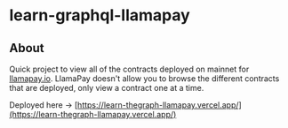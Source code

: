 # learn-graphql-llamapay

## About <a name = "about"></a>

Quick project to view all of the contracts deployed on mainnet for [llamapay.io](https://llamapay.io). LlamaPay doesn't allow you to browse the different contracts that are deployed, only view a contract one at a time.

Deployed here -> [https://learn-thegraph-llamapay.vercel.app/](https://learn-thegraph-llamapay.vercel.app/)
